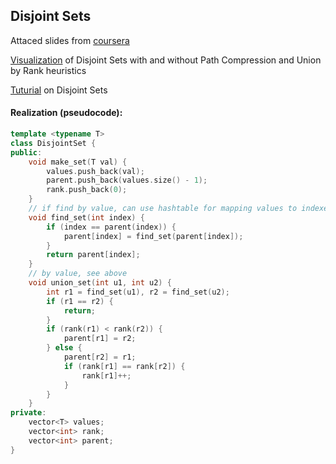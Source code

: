 ## Disjoint Sets

Attaced slides from [coursera][crs]

[Visualization][vis] of Disjoint Sets with and without Path Compression and Union by Rank heuristics

[Tuturial][tut] on Disjoint Sets

#### Realization (pseudocode):

```cpp
template <typename T>
class DisjointSet {
public:
	void make_set(T val) {
		values.push_back(val);
		parent.push_back(values.size() - 1);
		rank.push_back(0);
	}
	// if find by value, can use hashtable for mapping values to indexes
	void find_set(int index) {
		if (index == parent(index)) {
			parent[index] = find_set(parent[index]);
		}
		return parent[index];
	}
	// by value, see above
	void union_set(int u1, int u2) {
		int r1 = find_set(u1), r2 = find_set(u2);
		if (r1 == r2) {
			return;
		}
		if (rank(r1) < rank(r2)) {
			parent[r1] = r2;
		} else {
			parent[r2] = r1;
			if (rank[r1] == rank[r2]) {
				rank[r1]++;
			}
		}
	}
private:
	vector<T> values;
	vector<int> rank;
	vector<int> parent;
}
```


[tut]: https://www.topcoder.com/community/competitive-programming/tutorials/disjoint-set-data-structures/

[vis]: https://www.cs.usfca.edu/~galles/visualization/DisjointSets.html

[crs]: https://www.coursera.org/learn/data-structures/home/week/3
